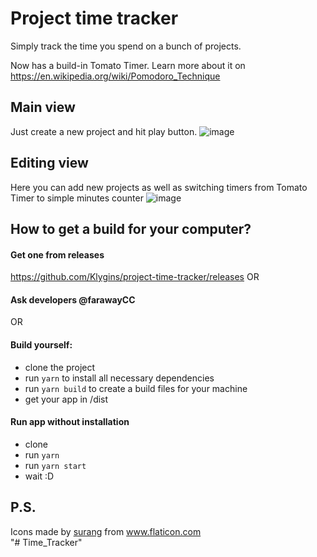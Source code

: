 # Project time tracker

Simply track the time you spend on a bunch of projects.

Now has a build-in Tomato Timer. Learn more about it on https://en.wikipedia.org/wiki/Pomodoro_Technique 


## Main view
Just create a new project and hit play button.
![image](https://user-images.githubusercontent.com/28117596/162077823-7659bb73-d93e-4852-8487-cd42175a752e.png)

## Editing view
Here you can add new projects as well as switching timers from Tomato Timer to simple minutes counter
![image](https://user-images.githubusercontent.com/28117596/162077816-37c3efe6-2866-4700-b125-980b57dd746f.png)


## How to get a build for your computer?

#### Get one from releases 
https://github.com/Klygins/project-time-tracker/releases
OR    
#### Ask developers @farawayCC
OR
#### Build yourself:
- clone the project
- run `yarn` to install all necessary dependencies
- run `yarn build` to create a build files for your machine
- get your app in /dist

#### Run app without installation
- clone
- run `yarn`
- run `yarn start`
- wait :D

## P.S.

<div>Icons made by <a href="https://www.flaticon.com/authors/surang" title="surang">surang</a> from <a href="https://www.flaticon.com/" title="Flaticon">www.flaticon.com</a></div>
"# Time_Tracker" 
